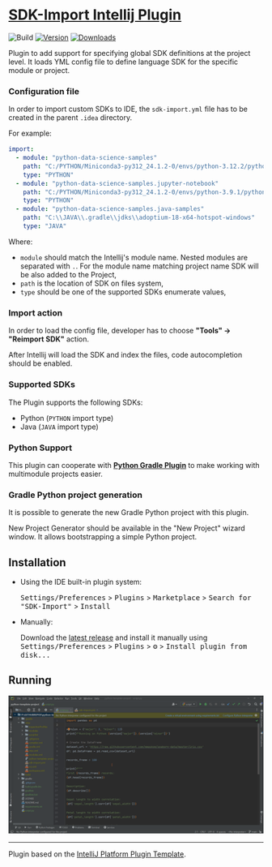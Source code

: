 # [SDK-Import Intellij Plugin](https://plugins.jetbrains.com/plugin/24223-sdk-import/)

![Build](https://github.com/PrzemyslawSwiderski/sdk-import-plugin/workflows/Build/badge.svg)
[![Version](https://img.shields.io/jetbrains/plugin/v/com.pswidersk.sdkimportplugin.svg)](https://plugins.jetbrains.com/plugin/24223-sdk-import/)
[![Downloads](https://img.shields.io/jetbrains/plugin/d/com.pswidersk.sdkimportplugin.svg)](https://plugins.jetbrains.com/plugin/24223-sdk-import/)


<!-- Plugin description -->

Plugin to add support for specifying global SDK definitions at the project level.
It loads YML config file to define language SDK for the specific module or project.

### Configuration file

In order to import custom SDKs to IDE, the `sdk-import.yml` file has to be created in the parent `.idea` directory.

For example:

```yml
import:
  - module: "python-data-science-samples"
    path: "C:/PYTHON/Miniconda3-py312_24.1.2-0/envs/python-3.12.2/python.exe"
    type: "PYTHON"
  - module: "python-data-science-samples.jupyter-notebook"
    path: "C:/PYTHON/Miniconda3-py312_24.1.2-0/envs/python-3.9.1/python.exe"
    type: "PYTHON"
  - module: "python-data-science-samples.java-samples"
    path: "C:\\JAVA\\.gradle\\jdks\\adoptium-18-x64-hotspot-windows"
    type: "JAVA"
```

Where:

* `module` should match the Intellij's module name. Nested modules are separated with `.`. For the module name matching
  project name SDK will be also added to the Project,
* `path` is the location of SDK on files system,
* `type` should be one of the supported SDKs enumerate values,

### Import action

In order to load the config file, developer has to choose **"Tools" -> "Reimport SDK"** action.

After Intellij will load the SDK and index the files, code autocompletion should be enabled.

### Supported SDKs

The Plugin supports the following SDKs:

* Python (`PYTHON` import type)
* Java (`JAVA` import type)

### Python Support

This plugin can cooperate with [**Python Gradle Plugin**](https://github.com/PrzemyslawSwiderski/python-gradle-plugin)
to
make working with multimodule projects easier.

### Gradle Python project generation

It is possible to generate the new Gradle Python project with this plugin.

New Project Generator should be available in the "New Project" wizard window.
It allows bootstrapping a simple Python project.

<!-- Plugin description end -->

## Installation

- Using the IDE built-in plugin system:

  <kbd>Settings/Preferences</kbd> > <kbd>Plugins</kbd> > <kbd>Marketplace</kbd> > <kbd>Search for "SDK-Import"</kbd> >
  <kbd>Install</kbd>

- Manually:

  Download the [latest release](https://github.com/PrzemyslawSwiderski/sdk-import-plugin/releases/latest) and install it
  manually using
  <kbd>Settings/Preferences</kbd> > <kbd>Plugins</kbd> > <kbd>⚙️</kbd> > <kbd>Install plugin from disk...</kbd>

## Running

![sdkImportAction.gif](images/sdkImportAction.gif)

---
Plugin based on the [IntelliJ Platform Plugin Template][template].

[template]: https://github.com/JetBrains/intellij-platform-plugin-template

[docs:plugin-description]: https://plugins.jetbrains.com/docs/intellij/plugin-user-experience.html#plugin-description-and-presentation
